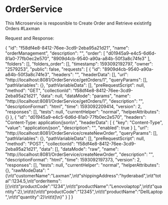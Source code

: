 # OrderService
This Microservice is resposnible to Create Order and Retrieve existinfg Orders
#Laxman

Request and Response:

{
	"id": "f58df4e8-8412-76ee-3cd9-2eba95a21d21",
	"name": "orderManagement",
	"description": "",
	"order": [
		"d01945a9-e4c5-6d6d-81a0-77fb0ec2e570",
		"8909d4cb-9540-a90a-a84b-50f3a8c74fe3"
	],
	"folders": [],
	"folders_order": [],
	"timestamp": 1593092192797,
	"owner": "2579253",
	"public": false,
	"requests": [
		{
			"id": "8909d4cb-9540-a90a-a84b-50f3a8c74fe3",
			"headers": "",
			"headerData": [],
			"url": "http://localhost:8081/OrderService/getOrders/1",
			"queryParams": [],
			"pathVariables": {},
			"pathVariableData": [],
			"preRequestScript": null,
			"method": "GET",
			"collectionId": "f58df4e8-8412-76ee-3cd9-2eba95a21d21",
			"data": null,
			"dataMode": "params",
			"name": "http://localhost:8081/OrderService/getOrders/1",
			"description": "",
			"descriptionFormat": "html",
			"time": 1593092209414,
			"version": 2,
			"responses": [],
			"tests": null,
			"currentHelper": "normal",
			"helperAttributes": {}
		},
		{
			"id": "d01945a9-e4c5-6d6d-81a0-77fb0ec2e570",
			"headers": "Content-Type: application/json\n",
			"headerData": [
				{
					"key": "Content-Type",
					"value": "application/json",
					"description": "",
					"enabled": true
				}
			],
			"url": "http://localhost:8081/OrderService/createNewOrder",
			"queryParams": [],
			"pathVariables": {},
			"pathVariableData": [],
			"preRequestScript": null,
			"method": "POST",
			"collectionId": "f58df4e8-8412-76ee-3cd9-2eba95a21d21",
			"data": [],
			"dataMode": "raw",
			"name": "http://localhost:8081/OrderService/createNewOrder",
			"description": "",
			"descriptionFormat": "html",
			"time": 1593092197373,
			"version": 2,
			"responses": [],
			"tests": null,
			"currentHelper": "normal",
			"helperAttributes": {},
			"rawModeData": "{\n\t\"customerName\":\"Laxman\",\n\t\"shippingAddress\":\"hyderabad\",\n\t\"total\":1234.5,\n\t\"orderItems\":[{\n\t\t\"productCode\":\"1234\",\n\t\t\"productName\":\"Lenovolaptop\",\n\t\t\"quantity\":2},\n\t\t{\n\t\t\"productCode\":\"12345\",\n\t\t\"productName\":\"DellLaptop\",\n\t\t\"quantity\":2}\n\t\t]\n}"
		}
	]
}
